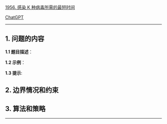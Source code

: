 [1956. 感染 K 种病毒所需的最短时间](https://leetcode.cn/problems/minimum-time-for-k-virus-variants-to-spread)

[ChatGPT](https://chat.openai.com/g/g-GsMNEr76r-c-master)

---

## 1. 问题的内容
**1.1 题目描述**：

**1.2 示例**：

**1.3 提示**:

## 2. 边界情况和约束


## 3. 算法和策略

---
